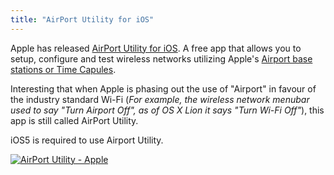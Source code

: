 ```yaml
---
title: "AirPort Utility for iOS"
---
```

<p>Apple has released <a href="http://click.linksynergy.com/fs-bin/stat?id=6PFrOqNV4B8&offerid=146261&type=3&subid=0&tmpid=1826&RD_PARM1=http%253A%252F%252Fitunes.apple.com%252Fca%252Fapp%252Fairport-utility%252Fid427276530%253Fmt%253D8%2526uo%253D4%2526partnerId%253D30" target="itunes_store">AirPort Utility for iOS</a>. A free app that allows you to setup, configure and test wireless networks utilizing Apple's <a href="http://www.apple.com/wifi/">Airport base stations or Time Capules</a>.</p>
<p>Interesting that when Apple is phasing out the use of "Airport" in favour of the industry standard Wi-Fi (<em>For example, the wireless network menubar used to say "Turn Airport Off", as of OS X Lion it says "Turn Wi-Fi Off"</em>), this app is still called AirPort Utility.</p>
<p>iOS5 is required to use Airport Utility.</p>
<p><a href="http://click.linksynergy.com/fs-bin/stat?id=6PFrOqNV4B8&offerid=146261&type=3&subid=0&tmpid=1826&RD_PARM1=http%253A%252F%252Fitunes.apple.com%252Fca%252Fapp%252Fairport-utility%252Fid427276530%253Fmt%253D8%2526uo%253D4%2526partnerId%253D30" target="itunes_store"><img src="http://ax.phobos.apple.com.edgesuite.net/images/web/linkmaker/badge_appstore-lrg.gif" alt="AirPort Utility - Apple" style="border: 0;"/></a></p>
